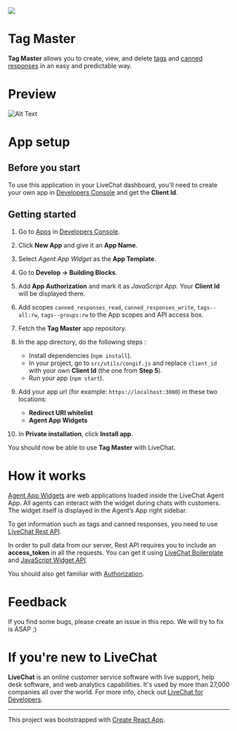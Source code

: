 ![](https://i.ibb.co/4mQ3f7G/tag-master-icon.png)

# Tag Master

<!--It's a simple application that shows how to create an Agent App extension with the use of the **LiveChat Rest API**.-->

**Tag Master** allows you to create, view, and delete [tags](https://www.livechatinc.com/kb/tagging-chats-and-tickets/) and [canned responses](https://www.livechatinc.com/kb/canned-responses/) in an easy and predictable way.

# Preview

![Alt Text](https://i.ibb.co/f9t4RFW/tagmaster.png)

# App setup

## Before you start

To use this application in your LiveChat dashboard, you'll need to create your own app in [Developers Console](https://developers.livechatinc.com/console) and get the **Client Id**.

## Getting started

1. Go to [Apps](https://developers.livechatinc.com/console/apps) in [Developers Console](https://developers.livechatinc.com/console).
2. Click **New App** and give it an **App Name**.
3. Select _Agent App Widget_ as the **App Template**.
4. Go to **Develop -> Building Blocks**.
5. Add **App Authorization** and mark it as _JavaScript App_. Your **Client Id** will be displayed there.
6. Add scopes `canned_responses_read`, `canned_responses_write`, `tags--all:rw`, `tags--groups:rw` to the App scopes and API access box.
7. Fetch the **Tag Master** app repository.
8. In the app directory, do the following steps :

   - Install dependencies (`npm install`).
   - In your project, go to `src/utils/congif.js` and replace `client_id` with your own **Client Id** (the one from **Step 5**).
   - Run your app (`npm start`).

9. Add your app url (for example: `https://localhost:3000`) in these two locations:

   - **Redirect URI whitelist**
   - **Agent App Widgets**

10. In **Private installation**, click **Install app**.

You should now be able to use **Tag Master** with LiveChat.

# How it works

[Agent App Widgets](https://docs.livechatinc.com/agent-app-widgets/) are web applications loaded inside the LiveChat Agent App. All agents can interact with the widget during chats with customers. The widget itself is displayed in the Agent’s App right sidebar.

To get information such as tags and canned responses, you need to use [LiveChat Rest API](https://docs.livechatinc.com/rest-api/).

In order to pull data from our server, Rest API requires you to include an **access_token** in all the requests. You can get it using [LiveChat Boilerplate](https://docs.livechatinc.com/boilerplate/) and [JavaScript Widget API](https://docs.livechatinc.com/agent-app-widgets/#javascript-api).

You should also get familiar with [Authorization](https://docs.livechatinc.com/authorization/).

# Feedback

If you find some bugs, please create an issue in this repo. We will try to fix is ASAP ;)

# If you're new to LiveChat

**LiveChat** is an online customer service software with live support, help desk software, and web analytics capabilities. It's used by more than 27,000 companies all over the world. For more info, check out [LiveChat for Developers](https://developers.livechatinc.com/).

---

This project was bootstrapped with [Create React App](https://github.com/facebook/create-react-app).
